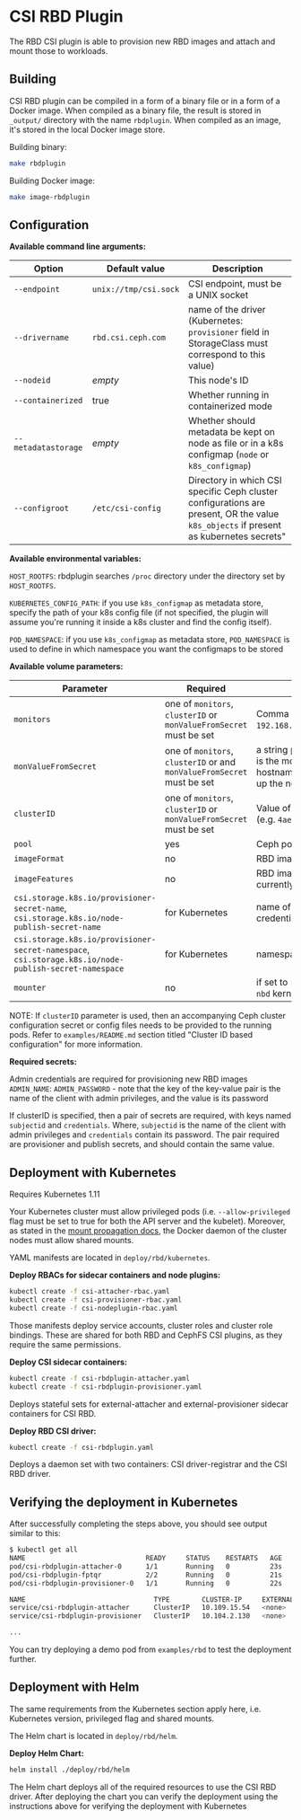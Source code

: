 # CSI RBD Plugin

The RBD CSI plugin is able to provision new RBD images and
attach and mount those to workloads.

## Building

CSI RBD plugin can be compiled in a form of a binary file or in a form of a
Docker image. When compiled as a binary file, the result is stored in
`_output/` directory with the name `rbdplugin`. When compiled as an image, it's
stored in the local Docker image store.

Building binary:

```bash
make rbdplugin
```

Building Docker image:

```bash
make image-rbdplugin
```

## Configuration

**Available command line arguments:**

Option | Default value | Description
------ | ------------- | -----------
`--endpoint` | `unix://tmp/csi.sock` | CSI endpoint, must be a UNIX socket
`--drivername` | `rbd.csi.ceph.com` | name of the driver (Kubernetes: `provisioner` field in StorageClass must correspond to this value)
`--nodeid` | _empty_ | This node's ID
`--containerized` | true | Whether running in containerized mode
`--metadatastorage` | _empty_ | Whether should metadata be kept on node as file or in a k8s configmap (`node` or `k8s_configmap`)
`--configroot` | `/etc/csi-config` | Directory in which CSI specific Ceph cluster configurations are present, OR the value `k8s_objects` if present as kubernetes secrets"

**Available environmental variables:**

`HOST_ROOTFS`: rbdplugin searches `/proc` directory under the directory set by `HOST_ROOTFS`.

`KUBERNETES_CONFIG_PATH`: if you use `k8s_configmap` as metadata store, specify
the path of your k8s config file (if not specified, the plugin will assume
you're running it inside a k8s cluster and find the config itself).

`POD_NAMESPACE`: if you use `k8s_configmap` as metadata store,
`POD_NAMESPACE` is used to define in which namespace you want
the configmaps to be stored

**Available volume parameters:**

Parameter | Required | Description
--------- | -------- | -----------
`monitors` | one of `monitors`, `clusterID` or `monValueFromSecret` must be set | Comma separated list of Ceph monitors (e.g. `192.168.100.1:6789,192.168.100.2:6789,192.168.100.3:6789`)
`monValueFromSecret` | one of `monitors`, `clusterID` or and `monValueFromSecret` must be set | a string pointing the key in the credential secret, whose value is the mon. This is used for the case when the monitors' IP or hostnames are changed, the secret can be updated to pick up the new monitors.
`clusterID` | one of `monitors`, `clusterID` or `monValueFromSecret` must be set | Value of `ceph fsid`, into which RBD images shall be created (e.g. `4ae5ae3d-ebfb-4150-bfc8-798970f4e3d9`)
`pool` | yes | Ceph pool into which the RBD image shall be created
`imageFormat` | no | RBD image format. Defaults to `2`. See [man pages](http://docs.ceph.com/docs/mimic/man/8/rbd/#cmdoption-rbd-image-format)
`imageFeatures` | no | RBD image features. Available for `imageFormat=2`. CSI RBD currently supports only `layering` feature. See [man pages](http://docs.ceph.com/docs/mimic/man/8/rbd/#cmdoption-rbd-image-feature)
`csi.storage.k8s.io/provisioner-secret-name`, `csi.storage.k8s.io/node-publish-secret-name` | for Kubernetes | name of the Kubernetes Secret object containing Ceph client credentials. Both parameters should have the same value
`csi.storage.k8s.io/provisioner-secret-namespace`, `csi.storage.k8s.io/node-publish-secret-namespace` | for Kubernetes | namespaces of the above Secret objects
`mounter`| no | if set to `rbd-nbd`, use `rbd-nbd` on nodes that have `rbd-nbd` and `nbd` kernel modules to map rbd images

NOTE: If `clusterID` parameter is used, then an accompanying Ceph cluster
configuration secret or config files needs to be provided to the running pods.
Refer to `examples/README.md` section titled "Cluster ID based configuration"
for more information.

**Required secrets:**

Admin credentials are required for provisioning new RBD images `ADMIN_NAME`:
`ADMIN_PASSWORD` - note that the key of the key-value pair is the name of the
client with admin privileges, and the value is its password

If clusterID is specified, then a pair of secrets are required, with keys named
`subjectid` and `credentials`. Where, `subjectid` is the name of the client
with admin privileges and `credentials` contain its password. The pair required
are provisioner and publish secrets, and should contain the same value.

## Deployment with Kubernetes

Requires Kubernetes 1.11

Your Kubernetes cluster must allow privileged pods (i.e. `--allow-privileged`
flag must be set to true for both the API server and the kubelet). Moreover, as
stated in the [mount propagation
docs](https://kubernetes.io/docs/concepts/storage/volumes/#mount-propagation),
the Docker daemon of the cluster nodes must allow shared mounts.

YAML manifests are located in `deploy/rbd/kubernetes`.

**Deploy RBACs for sidecar containers and node plugins:**

```bash
kubectl create -f csi-attacher-rbac.yaml
kubectl create -f csi-provisioner-rbac.yaml
kubectl create -f csi-nodeplugin-rbac.yaml
```

Those manifests deploy service accounts, cluster roles and cluster role
bindings. These are shared for both RBD and CephFS CSI plugins, as they require
the same permissions.

**Deploy CSI sidecar containers:**

```bash
kubectl create -f csi-rbdplugin-attacher.yaml
kubectl create -f csi-rbdplugin-provisioner.yaml
```

Deploys stateful sets for external-attacher and external-provisioner
sidecar containers for CSI RBD.

**Deploy RBD CSI driver:**

```bash
kubectl create -f csi-rbdplugin.yaml
```

Deploys a daemon set with two containers: CSI driver-registrar and the CSI RBD driver.

## Verifying the deployment in Kubernetes

After successfully completing the steps above, you should see output similar to this:

```bash
$ kubectl get all
NAME                              READY     STATUS    RESTARTS   AGE
pod/csi-rbdplugin-attacher-0      1/1       Running   0          23s
pod/csi-rbdplugin-fptqr           2/2       Running   0          21s
pod/csi-rbdplugin-provisioner-0   1/1       Running   0          22s

NAME                                TYPE        CLUSTER-IP     EXTERNAL-IP   PORT(S)     AGE
service/csi-rbdplugin-attacher      ClusterIP   10.109.15.54   <none>        12345/TCP   26s
service/csi-rbdplugin-provisioner   ClusterIP   10.104.2.130   <none>        12345/TCP   23s

...
```

You can try deploying a demo pod from `examples/rbd` to test the deployment further.

## Deployment with Helm

The same requirements from the Kubernetes section apply here, i.e. Kubernetes
version, privileged flag and shared mounts.

The Helm chart is located in `deploy/rbd/helm`.

**Deploy Helm Chart:**

```bash
helm install ./deploy/rbd/helm
```

The Helm chart deploys all of the required resources to use the CSI RBD driver.
After deploying the chart you can verify the deployment using the instructions
above for verifying the deployment with Kubernetes
